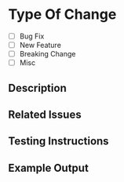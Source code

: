 # Type Of Change
<!-- Describe type of change in this pull request -->
- [ ] Bug Fix
- [ ] New Feature
- [ ] Breaking Change
- [ ] Misc

## Description
<!-- Describe the changes in this pull request -->

## Related Issues
<!-- Link to any related issues or tasks -->

## Testing Instructions
<!--  Provide steps to test these changes -->

## Example Output
<!--  Provide output as screenshot or video to view expected changes -->